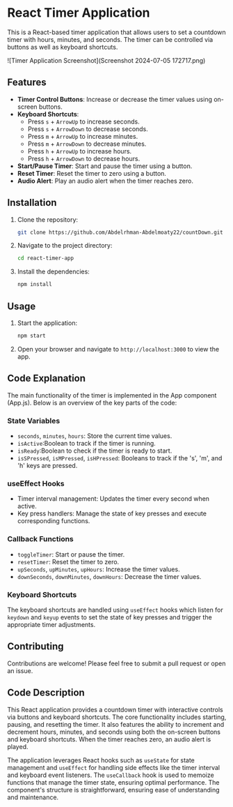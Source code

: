 # React Timer Application

This is a React-based timer application that allows users to set a countdown timer with hours, minutes, and seconds. The timer can be controlled via buttons as well as keyboard shortcuts.

![Timer Application Screenshot](Screenshot 2024-07-05 172717.png)


## Features

- **Timer Control Buttons**: Increase or decrease the timer values using on-screen buttons.
- **Keyboard Shortcuts**: 
  - Press `s` + `ArrowUp` to increase seconds.
  - Press `s` + `ArrowDown` to decrease seconds.
  - Press `m` + `ArrowUp` to increase minutes.
  - Press `m` + `ArrowDown` to decrease minutes.
  - Press `h` + `ArrowUp` to increase hours.
  - Press `h` + `ArrowDown` to decrease hours.
- **Start/Pause Timer**: Start and pause the timer using a button.
- **Reset Timer**: Reset the timer to zero using a button.
- **Audio Alert**: Play an audio alert when the timer reaches zero.

## Installation

1. Clone the repository:
   ```bash
   git clone https://github.com/Abdelrhman-Abdelmoaty22/countDown.git

2. Navigate to the project directory:
   ```bash
   cd react-timer-app
3. Install the dependencies:
   ```bash
   npm install

## Usage

1. Start the application:
   ```bash
   npm start

2. Open your browser and navigate to `http://localhost:3000` to view the app.


## Code Explanation

The main functionality of the timer is implemented in the App component (App.js). Below is an overview of the key parts of the code:

### State Variables
- `seconds`, `minutes`, `hours`: Store the current time values.
- `isActive`:Boolean to track if the timer is running.
- `isReady`:Boolean to check if the timer is ready to start.
- `isSPressed`, `isMPressed`, `isHPressed`: Booleans to track if the 's', 'm', and 'h' keys are pressed.

### useEffect Hooks

- Timer interval management: Updates the timer every second when active.
- Key press handlers: Manage the state of key presses and execute corresponding functions.

### Callback Functions

- `toggleTimer`: Start or pause the timer.
- `resetTimer`: Reset the timer to zero.
- `upSeconds`, `upMinutes`, `upHours`: Increase the timer values.
- `downSeconds`, `downMinutes`, `downHours`: Decrease the timer values.

### Keyboard Shortcuts
The keyboard shortcuts are handled using `useEffect` hooks which listen for `keydown` and `keyup` events to set the state of key presses and trigger the appropriate timer adjustments.

## Contributing
Contributions are welcome! Please feel free to submit a pull request or open an issue.

## Code Description

This React application provides a countdown timer with interactive controls via buttons and keyboard shortcuts. The core functionality includes starting, pausing, and resetting the timer. It also features the ability to increment and decrement hours, minutes, and seconds using both the on-screen buttons and keyboard shortcuts. When the timer reaches zero, an audio alert is played.

The application leverages React hooks such as `useState` for state management and `useEffect` for handling side effects like the timer interval and keyboard event listeners. The `useCallback` hook is used to memoize functions that manage the timer state, ensuring optimal performance. The component's structure is straightforward, ensuring ease of understanding and maintenance.

